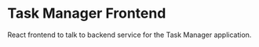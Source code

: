 # Task Manager Frontend
React frontend to talk to backend service for the Task Manager application.
